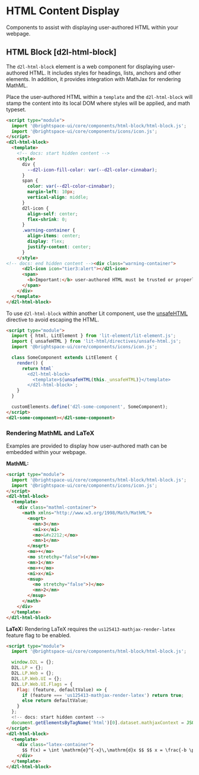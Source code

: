 # HTML Content Display

Components to assist with displaying user-authored HTML within your webpage.

## HTML Block [d2l-html-block]

The `d2l-html-block` element is a web component for displaying user-authored HTML. It includes styles for headings, lists, anchors and other elements.  In addition, it provides integration with MathJax for rendering MathML.

Place the user-authored HTML within a `template` and the `d2l-html-block` will stamp the content into its local DOM where styles will be applied, and math typeset.

<!-- docs: demo live name:d2l-html-block autoSize:false size:small -->
```html
<script type="module">
  import '@brightspace-ui/core/components/html-block/html-block.js';
  import '@brightspace-ui/core/components/icons/icon.js';
</script>
<d2l-html-block>
  <template>
    <!-- docs: start hidden content -->
    <style>
      div {
        --d2l-icon-fill-color: var(--d2l-color-cinnabar);
      }
      span {
        color: var(--d2l-color-cinnabar);
        margin-left: 10px;
        vertical-align: middle;
      }
      d2l-icon {
        align-self: center;
        flex-shrink: 0;
      }
      .warning-container {
        align-items: center;
        display: flex;
        justify-content: center;
      }
    </style>
<!-- docs: end hidden content --><div class="warning-container">
      <d2l-icon icon="tier3:alert"></d2l-icon>
      <span>
        <b>Important:</b> user-authored HTML must be trusted or properly sanitized!
      </span>
    </div>
  </template>
</d2l-html-block>
```

To use `d2l-html-block` within another Lit component, use the [unsafeHTML](https://lit-html.polymer-project.org/guide/template-reference#unsafehtml) directive to avoid escaping the HTML.

```html
<script type="module">
  import { html, LitElement } from 'lit-element/lit-element.js';
  import { unsafeHTML } from 'lit-html/directives/unsafe-html.js';
  import '@brightspace-ui/core/components/icons/icon.js';

  class SomeComponent extends LitElement {
    render() {
      return html`
        <d2l-html-block>
          <template>${unsafeHTML(this._unsafeHTML)}</template>
        </d2l-html-block>`;
    }
  }

  customElements.define('d2l-some-component', SomeComponent);
</script>
<d2l-some-component></d2l-some-component>
```

### Rendering MathML and LaTeX
Examples are provided to display how user-authored math can be embedded within your webpage.

**MathML:**
<!-- docs: demo code -->
```html
<script type="module">
  import '@brightspace-ui/core/components/html-block/html-block.js';
  import '@brightspace-ui/core/components/icons/icon.js';
</script>
<d2l-html-block>
  <template>
    <div class="mathml-container">
      <math xmlns="http://www.w3.org/1998/Math/MathML">
        <msqrt>
          <mn>3</mn>
          <mi>x</mi>
          <mo>&#x2212;</mo>
          <mn>1</mn>
        </msqrt>
        <mo>+</mo>
        <mo stretchy="false">(</mo>
        <mn>1</mn>
        <mo>+</mo>
        <mi>x</mi>
        <msup>
          <mo stretchy="false">)</mo>
          <mn>2</mn>
        </msup>
      </math>
    </div>
  </template>
</d2l-html-block>
```

**LaTeX:** Rendering LaTeX requires the `us125413-mathjax-render-latex` feature flag to be enabled.

<!-- docs: demo code -->
```html
<script type="module">
  import '@brightspace-ui/core/components/html-block/html-block.js';

  window.D2L = {};
  D2L.LP = {};
  D2L.LP.Web = {};
  D2L.LP.Web.UI = {};
  D2L.LP.Web.UI.Flags = {
    Flag: (feature, defaultValue) => {
      if (feature === 'us125413-mathjax-render-latex') return true;
      else return defaultValue;
    }
  };
  <!-- docs: start hidden content -->
  document.getElementsByTagName('html')[0].dataset.mathjaxContext = JSON.stringify({ renderLatex: true });<!-- docs: end hidden content -->
</script>
<d2l-html-block>
  <template>
    <div class="latex-container">
      $$ f(x) = \int \mathrm{e}^{-x}\,\mathrm{d}x $$ $$ x = \frac{-b \pm \sqrt{b^2 - 4ac}}{2a} $$
    </div>
  </template>
</d2l-html-block>
```
